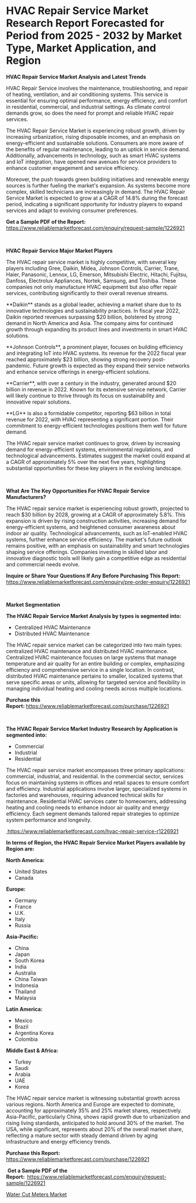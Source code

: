 <p><h1>HVAC Repair Service Market Research Report Forecasted for Period from 2025 -  2032 by Market Type, Market Application, and Region</h1></p><p><strong>HVAC Repair Service Market Analysis and Latest Trends</strong></p>
<p><p>HVAC Repair Service involves the maintenance, troubleshooting, and repair of heating, ventilation, and air conditioning systems. This service is essential for ensuring optimal performance, energy efficiency, and comfort in residential, commercial, and industrial settings. As climate control demands grow, so does the need for prompt and reliable HVAC repair services.</p><p>The HVAC Repair Service Market is experiencing robust growth, driven by increasing urbanization, rising disposable incomes, and an emphasis on energy-efficient and sustainable solutions. Consumers are more aware of the benefits of regular maintenance, leading to an uptick in service demand. Additionally, advancements in technology, such as smart HVAC systems and IoT integration, have opened new avenues for service providers to enhance customer engagement and service efficiency.</p><p>Moreover, the push towards green building initiatives and renewable energy sources is further fueling the market's expansion. As systems become more complex, skilled technicians are increasingly in demand. The HVAC Repair Service Market is expected to grow at a CAGR of 14.8% during the forecast period, indicating a significant opportunity for industry players to expand services and adapt to evolving consumer preferences.</p></p>
<p><strong>Get a Sample PDF of the Report:&nbsp;</strong> <a href="https://www.reliablemarketforecast.com/enquiry/request-sample/1226921?utm_campaign=2219&utm_medium=2&utm_source=Github&utm_content=ia&utm_term=18022025&utm_id=hvac-repair-service">https://www.reliablemarketforecast.com/enquiry/request-sample/1226921</a></p>
<p>&nbsp;</p>
<p><strong>HVAC Repair Service Major Market Players</strong></p>
<p><p>The HVAC repair service market is highly competitive, with several key players including Gree, Daikin, Midea, Johnson Controls, Carrier, Trane, Haier, Panasonic, Lennox, LG, Emerson, Mitsubishi Electric, Hitachi, Fujitsu, Danfoss, Electrolux Appliances, Nortek, Samsung, and Toshiba. These companies not only manufacture HVAC equipment but also offer repair services, contributing significantly to their overall revenue streams.</p><p>**Daikin** stands as a global leader, achieving a market share due to its innovative technologies and sustainability practices. In fiscal year 2022, Daikin reported revenues surpassing $20 billion, bolstered by strong demand in North America and Asia. The company aims for continued growth through expanding its product lines and investments in smart HVAC solutions.</p><p>**Johnson Controls**, a prominent player, focuses on building efficiency and integrating IoT into HVAC systems. Its revenue for the 2022 fiscal year reached approximately $23 billion, showing strong recovery post-pandemic. Future growth is expected as they expand their service networks and enhance service offerings in energy-efficient solutions.</p><p>**Carrier**, with over a century in the industry, generated around $20 billion in revenue in 2022. Known for its extensive service network, Carrier will likely continue to thrive through its focus on sustainability and innovative repair solutions.</p><p>**LG** is also a formidable competitor, reporting $63 billion in total revenue for 2022, with HVAC representing a significant portion. Their commitment to energy-efficient technologies positions them well for future demand.</p><p>The HVAC repair service market continues to grow, driven by increasing demand for energy-efficient systems, environmental regulations, and technological advancements. Estimates suggest the market could expand at a CAGR of approximately 5% over the next five years, highlighting substantial opportunities for these key players in the evolving landscape.</p></p>
<p>&nbsp;</p>
<p><strong>What Are The Key Opportunities For HVAC Repair Service Manufacturers?</strong></p>
<p><p>The HVAC repair service market is experiencing robust growth, projected to reach $30 billion by 2028, growing at a CAGR of approximately 5.8%. This expansion is driven by rising construction activities, increasing demand for energy-efficient systems, and heightened consumer awareness about indoor air quality. Technological advancements, such as IoT-enabled HVAC systems, further enhance service efficiency. The market's future outlook remains positive, with an emphasis on sustainability and smart technologies shaping service offerings. Companies investing in skilled labor and innovative diagnostic tools will likely gain a competitive edge as residential and commercial needs evolve.</p></p>
<p><strong>Inquire or Share Your Questions If Any Before Purchasing This Report:</strong> <a href="https://www.reliablemarketforecast.com/enquiry/pre-order-enquiry/1226921?utm_campaign=2219&utm_medium=2&utm_source=Github&utm_content=ia&utm_term=18022025&utm_id=hvac-repair-service">https://www.reliablemarketforecast.com/enquiry/pre-order-enquiry/1226921</a></p>
<p>&nbsp;</p>
<p><strong>Market Segmentation</strong></p>
<p><strong>The HVAC Repair Service Market Analysis by types is segmented into:</strong></p>
<p><ul><li>Centralized HVAC Maintenance</li><li>Distributed HVAC Maintenance</li></ul></p>
<p><p>The HVAC repair service market can be categorized into two main types: centralized HVAC maintenance and distributed HVAC maintenance. Centralized HVAC maintenance focuses on large systems that manage temperature and air quality for an entire building or complex, emphasizing efficiency and comprehensive service in a single location. In contrast, distributed HVAC maintenance pertains to smaller, localized systems that serve specific areas or units, allowing for targeted service and flexibility in managing individual heating and cooling needs across multiple locations.</p></p>
<p><strong>Purchase this Report:&nbsp;</strong><a href="https://www.reliablemarketforecast.com/purchase/1226921?utm_campaign=2219&utm_medium=2&utm_source=Github&utm_content=ia&utm_term=18022025&utm_id=hvac-repair-service">https://www.reliablemarketforecast.com/purchase/1226921</a></p>
<p>&nbsp;</p>
<p><strong>The HVAC Repair Service Market Industry Research by Application is segmented into:</strong></p>
<p><ul><li>Commercial</li><li>Industrial</li><li>Residential</li></ul></p>
<p><p>The HVAC repair service market encompasses three primary applications: commercial, industrial, and residential. In the commercial sector, services focus on maintaining systems in offices and retail spaces to ensure comfort and efficiency. Industrial applications involve larger, specialized systems in factories and warehouses, requiring advanced technical skills for maintenance. Residential HVAC services cater to homeowners, addressing heating and cooling needs to enhance indoor air quality and energy efficiency. Each segment demands tailored repair strategies to optimize system performance and longevity.</p></p>
<p><a href="https://www.reliablemarketforecast.com/hvac-repair-service-r1226921?utm_campaign=2219&utm_medium=2&utm_source=Github&utm_content=ia&utm_term=18022025&utm_id=hvac-repair-service">&nbsp;https://www.reliablemarketforecast.com/hvac-repair-service-r1226921</a></p>
<p><strong>In terms of Region, the HVAC Repair Service Market Players available by Region are:</strong></p>
<p>
    <p> <strong> North America: </strong>
        <ul>
            <li>United States</li>
            <li>Canada</li>
        </ul>
        </p> 
    <p> <strong> Europe: </strong>
        <ul>
            <li>Germany</li>
            <li>France</li>
            <li>U.K.</li>
            <li>Italy</li>
            <li>Russia</li>
        </ul>
        </p> 
    <p> <strong> Asia-Pacific: </strong>
        <ul>
            <li>China</li>
            <li>Japan</li>
            <li>South Korea</li>
            <li>India</li>
            <li>Australia</li>
            <li>China Taiwan</li>
            <li>Indonesia</li>
            <li>Thailand</li>
            <li>Malaysia</li>
        </ul>
        </p> 
    <p> <strong> Latin America: </strong>
        <ul>
            <li>Mexico</li>
            <li>Brazil</li>
            <li>Argentina Korea</li>
            <li>Colombia</li>
        </ul>
        </p> 
    <p> <strong> Middle East & Africa: </strong>
        <ul>
            <li>Turkey</li>
            <li>Saudi</li>
            <li>Arabia</li>
            <li>UAE</li>
            <li>Korea</li>
        </ul>
    </p>
    </p>
<p><p>The HVAC repair service market is witnessing substantial growth across various regions. North America and Europe are expected to dominate, accounting for approximately 35% and 25% market shares, respectively. Asia-Pacific, particularly China, shows rapid growth due to urbanization and rising living standards, anticipated to hold around 30% of the market. The USA, while significant, represents about 20% of the overall market share, reflecting a mature sector with steady demand driven by aging infrastructure and energy efficiency trends.</p></p>
<p><strong>Purchase this Report: </strong><a href="https://www.reliablemarketforecast.com/purchase/1226921?utm_campaign=2219&utm_medium=2&utm_source=Github&utm_content=ia&utm_term=18022025&utm_id=hvac-repair-service">https://www.reliablemarketforecast.com/purchase/1226921</a></p>
<p>&nbsp;<strong>Get a Sample PDF of the Report:&nbsp;&nbsp;</strong><a href="https://www.reliablemarketforecast.com/enquiry/request-sample/1226921?utm_campaign=2219&utm_medium=2&utm_source=Github&utm_content=ia&utm_term=18022025&utm_id=hvac-repair-service">https://www.reliablemarketforecast.com/enquiry/request-sample/1226921</a></p>
<p><strong></strong></p>
<p><p><a href="https://github.com/suleimannichelle7/Market-Research-Report-List-1/blob/main/water-cut-meters-market.md?utm_campaign=2219&utm_medium=2&utm_source=Github&utm_content=ia&utm_term=18022025&utm_id=hvac-repair-service">Water Cut Meters Market</a></p></p>